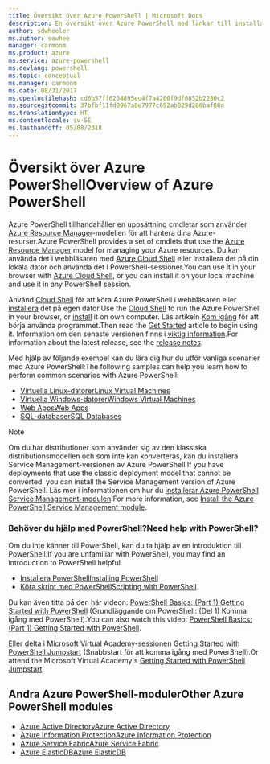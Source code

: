 ```yaml
---
title: Översikt över Azure PowerShell | Microsoft Docs
description: En översikt över Azure PowerShell med länkar till installation och konfiguration.
author: sdwheeler
ms.author: sewhee
manager: carmonm
ms.product: azure
ms.service: azure-powershell
ms.devlang: powershell
ms.topic: conceptual
ms.manager: carmonm
ms.date: 08/31/2017
ms.openlocfilehash: cd6b57ff6234895ec4f7a4200f9df0852b2280c2
ms.sourcegitcommit: 37bfbf11fd0967a8e7977c692ab829d286baf88a
ms.translationtype: HT
ms.contentlocale: sv-SE
ms.lasthandoff: 05/08/2018
---
```

# <a name="overview-of-azure-powershell"></a><span data-ttu-id="fc66e-103">Översikt över Azure PowerShell</span><span class="sxs-lookup"><span data-stu-id="fc66e-103">Overview of Azure PowerShell</span></span>

<span data-ttu-id="fc66e-104">Azure PowerShell tillhandahåller en uppsättning cmdletar som använder [Azure Resource Manager](/azure/azure-resource-manager/resource-group-overview)-modellen för att hantera dina Azure-resurser.</span><span class="sxs-lookup"><span data-stu-id="fc66e-104">Azure PowerShell provides a set of cmdlets that use the [Azure Resource Manager](/azure/azure-resource-manager/resource-group-overview) model for managing your Azure resources.</span></span> <span data-ttu-id="fc66e-105">Du kan använda det i webbläsaren med [Azure Cloud Shell](/azure/cloud-shell/overview) eller installera det på din lokala dator och använda det i PowerShell-sessioner.</span><span class="sxs-lookup"><span data-stu-id="fc66e-105">You can use it in your browser with [Azure Cloud Shell](/azure/cloud-shell/overview), or you can install it on your local machine and use it in any PowerShell session.</span></span>

<span data-ttu-id="fc66e-106">Använd [Cloud Shell](/azure/cloud-shell/overview) för att köra Azure PowerShell i webbläsaren eller [installera](install-azurerm-ps.md) det på egen dator.</span><span class="sxs-lookup"><span data-stu-id="fc66e-106">Use the [Cloud Shell](/azure/cloud-shell/overview) to run the Azure PowerShell in your browser, or [install](install-azurerm-ps.md) it on own computer.</span></span> <span data-ttu-id="fc66e-107">Läs artikeln [Kom igång](get-started-azureps.md) för att börja använda programmet.</span><span class="sxs-lookup"><span data-stu-id="fc66e-107">Then read the [Get Started](get-started-azureps.md) article to begin using it.</span></span> <span data-ttu-id="fc66e-108">Information om den senaste versionen finns i [viktig information](release-notes-azureps.md).</span><span class="sxs-lookup"><span data-stu-id="fc66e-108">For information about the latest release, see the [release notes](release-notes-azureps.md).</span></span>

<span data-ttu-id="fc66e-109">Med hjälp av följande exempel kan du lära dig hur du utför vanliga scenarier med Azure PowerShell:</span><span class="sxs-lookup"><span data-stu-id="fc66e-109">The following samples can help you learn how to perform common scenarios with Azure PowerShell:</span></span>

* [<span data-ttu-id="fc66e-110">Virtuella Linux-datorer</span><span class="sxs-lookup"><span data-stu-id="fc66e-110">Linux Virtual Machines</span></span>](/azure/virtual-machines/virtual-machines-linux-powershell-samples?toc=/powershell/azure/toc.json)
* [<span data-ttu-id="fc66e-111">Virtuella Windows-datorer</span><span class="sxs-lookup"><span data-stu-id="fc66e-111">Windows Virtual Machines</span></span>](/azure/virtual-machines/virtual-machines-windows-powershell-samples?toc=/powershell/azure/toc.json)
* [<span data-ttu-id="fc66e-112">Web Apps</span><span class="sxs-lookup"><span data-stu-id="fc66e-112">Web Apps</span></span>](/azure/app-service-web/app-service-powershell-samples?toc=/powershell/azure/toc.json)
* [<span data-ttu-id="fc66e-113">SQL-databaser</span><span class="sxs-lookup"><span data-stu-id="fc66e-113">SQL Databases</span></span>](/azure/sql-database/sql-database-powershell-samples?toc=/powershell/azure/toc.json)

> [!NOTE]
> <span data-ttu-id="fc66e-114">Om du har distributioner som använder sig av den klassiska distributionsmodellen och som inte kan konverteras, kan du installera Service Management-versionen av Azure PowerShell.</span><span class="sxs-lookup"><span data-stu-id="fc66e-114">If you have deployments that use the classic deployment model that cannot be converted, you can install the Service Management version of Azure PowerShell.</span></span> <span data-ttu-id="fc66e-115">Läs mer i informationen om hur du [installerar Azure PowerShell Service Management-modulen](/powershell/azure/servicemanagement/install-azure-ps).</span><span class="sxs-lookup"><span data-stu-id="fc66e-115">For more information, see [Install the Azure PowerShell Service Management module](/powershell/azure/servicemanagement/install-azure-ps).</span></span>


### <a name="need-help-with-powershell"></a><span data-ttu-id="fc66e-116">Behöver du hjälp med PowerShell?</span><span class="sxs-lookup"><span data-stu-id="fc66e-116">Need help with PowerShell?</span></span>

<span data-ttu-id="fc66e-117">Om du inte känner till PowerShell, kan du ta hjälp av en introduktion till PowerShell.</span><span class="sxs-lookup"><span data-stu-id="fc66e-117">If you are unfamiliar with PowerShell, you may find an introduction to PowerShell helpful.</span></span>

* [<span data-ttu-id="fc66e-118">Installera PowerShell</span><span class="sxs-lookup"><span data-stu-id="fc66e-118">Installing PowerShell</span></span>](/powershell/scripting/installing-windows-powershell)
* [<span data-ttu-id="fc66e-119">Köra skript med PowerShell</span><span class="sxs-lookup"><span data-stu-id="fc66e-119">Scripting with PowerShell</span></span>](/powershell/scripting/scripting-with-windows-powershell)

<span data-ttu-id="fc66e-120">Du kan även titta på den här videon: [PowerShell Basics: (Part 1) Getting Started with PowerShell](https://channel9.msdn.com/Blogs/Taste-of-Premier/PowerShellBasicsPart1) (Grundläggande om PowerShell: (Del 1) Komma igång med PowerShell).</span><span class="sxs-lookup"><span data-stu-id="fc66e-120">You can also watch this video: [PowerShell Basics: (Part 1) Getting Started with PowerShell](https://channel9.msdn.com/Blogs/Taste-of-Premier/PowerShellBasicsPart1).</span></span>

<span data-ttu-id="fc66e-121">Eller delta i Microsoft Virtual Academy-sessionen [Getting Started with PowerShell Jumpstart](https://mva.microsoft.com/liveevents/powershell-jumpstart) (Snabbstart för att komma igång med PowerShell).</span><span class="sxs-lookup"><span data-stu-id="fc66e-121">Or attend the Microsoft Virtual Academy's [Getting Started with PowerShell Jumpstart](https://mva.microsoft.com/liveevents/powershell-jumpstart).</span></span>

## <a name="other-azure-powershell-modules"></a><span data-ttu-id="fc66e-122">Andra Azure PowerShell-moduler</span><span class="sxs-lookup"><span data-stu-id="fc66e-122">Other Azure PowerShell modules</span></span>

* [<span data-ttu-id="fc66e-123">Azure Active Directory</span><span class="sxs-lookup"><span data-stu-id="fc66e-123">Azure Active Directory</span></span>](/powershell/azure/active-directory/)
* [<span data-ttu-id="fc66e-124">Azure Information Protection</span><span class="sxs-lookup"><span data-stu-id="fc66e-124">Azure Information Protection</span></span>](/powershell/azure/aip/)
* [<span data-ttu-id="fc66e-125">Azure Service Fabric</span><span class="sxs-lookup"><span data-stu-id="fc66e-125">Azure Service Fabric</span></span>](/powershell/azure/service-fabric/)
* [<span data-ttu-id="fc66e-126">Azure ElasticDB</span><span class="sxs-lookup"><span data-stu-id="fc66e-126">Azure ElasticDB</span></span>](/powershell/azure/elasticdbjobs/)
